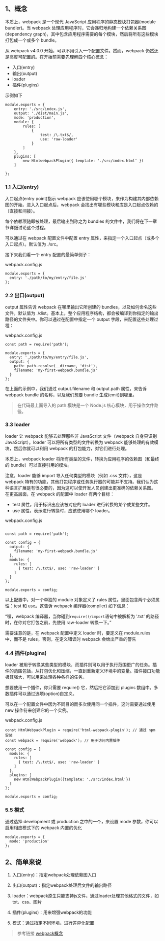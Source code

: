 ## 1、概念
本质上，webpack 是一个现代 JavaScript 应用程序的静态[模块](https://www.webpackjs.com/concepts/modules)打包器(module bundler)。当 webpack 处理应用程序时，它会递归地构建一个依赖关系图(dependency graph)，其中包含应用程序需要的每个模块，然后将所有这些模块打包成一个或多个 bundle。

从 webpack v4.0.0 开始，可以不用引入一个配置文件。然而，webpack 仍然还是高度可配置的。在开始前需要先理解四个核心概念：

- 入口(entry)
- 输出(output)
- loader
- 插件(plugins)

示例如下
```
module.exports = {
    entry: './src/index.js',  
    output: './dist/main.js',
    mode: 'production',
    module: {
        rules: [ 
            {
                test: /\.txt$/, 
                use: 'raw-loader' 
            }
        ] 
    },
    plugins: [  
        new HtmlwebpackPlugin({ template: './src/index.html’ })
    ] 
    
};
```

### 1.1 入口(entry)
入口起点(entry point)指示 webpack 应该使用哪个模块，来作为构建其内部依赖图的开始。进入入口起点后，webpack 会找出有哪些模块和库是入口起点依赖的（直接和间接）。

每个依赖项随即被处理，最后输出到称之为 bundles 的文件中，我们将在下一章节详细讨论这个过程。

可以通过在 webpack 配置文件中配置 entry 属性，来指定一个入口起点（或多个入口起点）。默认值为 ./src。

接下来我们看一个 entry 配置的最简单例子：

webpack.config.js


```
module.exports = {
  entry: './path/to/my/entry/file.js'
};
```


### 2.2 出口(output)

output 属性告诉 webpack 在哪里输出它所创建的 bundles，以及如何命名这些文件，默认值为 ./dist。基本上，整个应用程序结构，都会被编译到你指定的输出路径的文件夹中。你可以通过在配置中指定一个 output 字段，来配置这些处理过程：

webpack.config.js


```
const path = require('path');

module.exports = {
  entry: './path/to/my/entry/file.js',
  output: {
    path: path.resolve(__dirname, 'dist'),
    filename: 'my-first-webpack.bundle.js'
  }
};
```

在上面的示例中，我们通过 output.filename 和 output.path 属性，来告诉 webpack bundle 的名称，以及我们想要 bundle 生成(emit)到哪里。
> 在代码最上面导入的 path 模块是一个 Node.js 核心模块，用于操作文件路径。


### 3.3 loader

loader 让 webpack 能够去处理那些非 JavaScript 文件（webpack 自身只识别 JavaScript）。loader 可以将所有类型的文件转换为 webpack 能够处理的有效模块，然后你就可以利用 webpack 的打包能力，对它们进行处理。

本质上，webpack loader 将所有类型的文件，转换为应用程序的依赖图（和最终的 bundle）可以直接引用的模块。

注意，loader 能够 import 导入任何类型的模块（例如 .css 文件），这是 webpack 特有的功能，其他打包程序或任务执行器的可能并不支持。我们认为这种语言扩展是有很必要的，因为这可以使开发人员创建出更准确的依赖关系图。
在更高层面，在 webpack 的配置中 loader 有两个目标：

- test 属性，用于标识出应该被对应的 loader 进行转换的某个或某些文件。
- use 属性，表示进行转换时，应该使用哪个 loader。

webpack.config.js


```

const path = require('path');

const config = {
  output: {
    filename: 'my-first-webpack.bundle.js'
  },
  module: {
    rules: [
      { test: /\.txt$/, use: 'raw-loader' }
    ]
  }
};

module.exports = config;
```

以上配置中，对一个单独的 module 对象定义了 rules 属性，里面包含两个必须属性：test 和 use。这告诉 webpack 编译器(compiler) 如下信息：

“嘿，webpack 编译器，当你碰到` require()/import `语句中被解析为 '.txt' 的路径时，在你对它打包之前，先使用 raw-loader 转换一下。”

需要注意的是，在 webpack 配置中定义 loader 时，要定义在 module.rules 中，而不是 rules。否则，在定义错误时 webpack 会给出严重的警告



### 4.4 插件(plugins)
loader 被用于转换某些类型的模块，而插件则可以用于执行范围更广的任务。插件的范围包括，从打包优化和压缩，一直到重新定义环境中的变量。插件接口功能极其强大，可以用来处理各种各样的任务。

想要使用一个插件，你只需要 require() 它，然后把它添加到 plugins 数组中。多数插件可以通过选项(option)自定义。

可以在一个配置文件中因为不同目的而多次使用同一个插件，这时需要通过使用 new 操作符来创建它的一个实例。

webpack.config.js


```
const HtmlWebpackPlugin = require('html-webpack-plugin'); // 通过 npm 安装
const webpack = require('webpack'); // 用于访问内置插件

const config = {
  module: {
    rules: [
      { test: /\.txt$/, use: 'raw-loader' }
    ]
  },
  plugins: [
    new HtmlWebpackPlugin({template: './src/index.html'})
  ]
};

module.exports = config;
```

### 5.5 模式
通过选择 development 或 production 之中的一个，来设置 mode 参数，你可以启用相应模式下的 webpack 内置的优化


```
module.exports = {
  mode: 'production'
};
```

## 2、简单来说

1. 入口(entry)：指定webpack处理依赖图入口

1.  出口(output)：指定webpack处理后文件的输出路径

1.  loader：webpack原生只能支持js文件，通过loader处理其他格式的文件，如txt、css、图片

1.  插件(plugins)：用来增强webpack的功能

1.  模式：通过指定不同环境，进行差异化配置


> 参考链接
[webpack概念](https://www.webpackjs.com/concepts/)